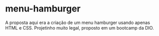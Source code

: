 # menu-hamburger
A proposta aqui era a criação de um menu hamburger usando apenas HTML e CSS. Projetinho muito legal, proposto em um bootcamp da DIO.
